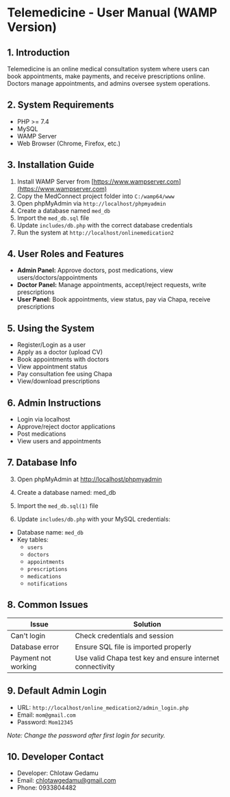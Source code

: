 # Telemedicine  - User Manual (WAMP Version)

## 1. Introduction
Telemedicine is an online medical consultation system where users can book appointments, make payments, and receive prescriptions online. Doctors manage appointments, and admins oversee system operations.

## 2. System Requirements
- PHP >= 7.4  
- MySQL  
- WAMP Server  
- Web Browser (Chrome, Firefox, etc.)

## 3. Installation Guide
1. Install WAMP Server from [https://www.wampserver.com](https://www.wampserver.com)  
2. Copy the MedConnect project folder into `C:/wamp64/www`  
3. Open phpMyAdmin via `http://localhost/phpmyadmin`  
4. Create a database named `med_db`  
5. Import the `med_db.sql` file  
6. Update `includes/db.php` with the correct database credentials  
7. Run the system at `http://localhost/onlinemedication2`

## 4. User Roles and Features
- **Admin Panel:** Approve doctors, post medications, view users/doctors/appointments  
- **Doctor Panel:** Manage appointments, accept/reject requests, write prescriptions  
- **User Panel:** Book appointments, view status, pay via Chapa, receive prescriptions

## 5. Using the System
- Register/Login as a user  
- Apply as a doctor (upload CV)  
- Book appointments with doctors  
- View appointment status  
- Pay consultation fee using Chapa  
- View/download prescriptions

## 6. Admin Instructions
- Login via localhost  
- Approve/reject doctor applications  
- Post medications  
- View users and appointments

## 7. Database Info
3. Open phpMyAdmin at [http://localhost/phpmyadmin](http://localhost/phpmyadmin)
4. Create a database named:
med_db

5. Import the `med_db.sql(1)` file 
6. Update `includes/db.php` with your MySQL credentials:
- Database name: `med_db`  
- Key tables:  
  - `users`  
  - `doctors`  
  - `appointments`  
  - `prescriptions`  
  - `medications`  
  - `notifications`

## 8. Common Issues

| Issue              | Solution                                  |
|--------------------|-------------------------------------------|
| Can't login        | Check credentials and session             |
| Database error     | Ensure SQL file is imported properly      |
| Payment not working | Use valid Chapa test key and ensure internet connectivity |

## 9. Default Admin Login
- URL: `http://localhost/online_medication2/admin_login.php`  
- Email: `mom@gmail.com`  
- Password: `Mom12345`  

*Note: Change the password after first login for security.*

## 10. Developer Contact
- Developer: Chlotaw Gedamu  
- Email: chlotawgedamu@gmail.com  
- Phone: 0933804482
